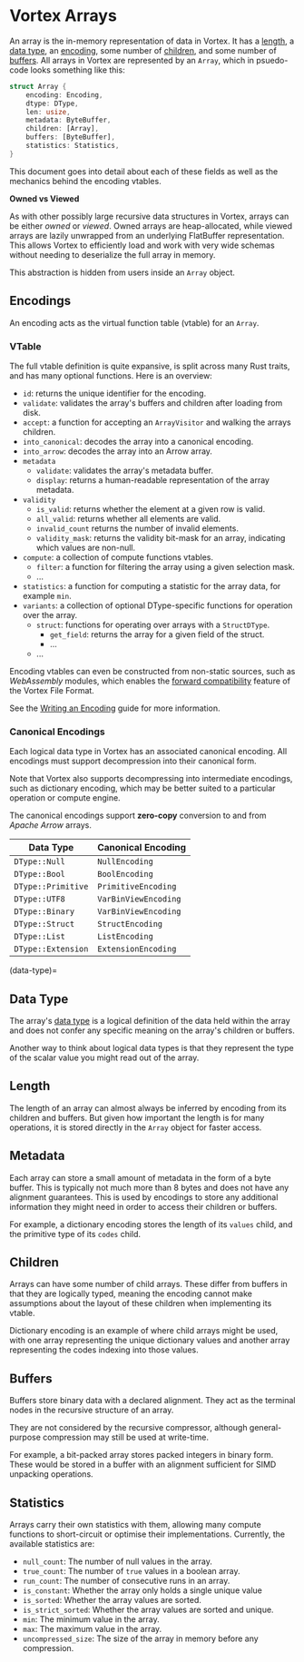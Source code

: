 # Vortex Arrays

An array is the in-memory representation of data in Vortex. It has a [length](#length), a [data type](#data-type), an
[encoding](#encodings), some number of [children](#children), and some number of [buffers](#buffers).
All arrays in Vortex are represented by an `Array`, which in psuedo-code looks something like this:

```rust
struct Array {
    encoding: Encoding,
    dtype: DType,
    len: usize,
    metadata: ByteBuffer,
    children: [Array],
    buffers: [ByteBuffer],
    statistics: Statistics,
}
```

This document goes into detail about each of these fields as well as the mechanics behind the encoding vtables.

**Owned vs Viewed**

As with other possibly large recursive data structures in Vortex, arrays can be either _owned_ or _viewed_.
Owned arrays are heap-allocated, while viewed arrays are lazily unwrapped from an underlying FlatBuffer representation.
This allows Vortex to efficiently load and work with very wide schemas without needing to deserialize the full array
in memory.

This abstraction is hidden from users inside an `Array` object.

## Encodings

An encoding acts as the virtual function table (vtable) for an `Array`.

### VTable

The full vtable definition is quite expansive, is split across many Rust traits, and has many optional functions. Here
is an overview:

* `id`: returns the unique identifier for the encoding.
* `validate`: validates the array's buffers and children after loading from disk.
* `accept`: a function for accepting an `ArrayVisitor` and walking the arrays children.
* `into_canonical`: decodes the array into a canonical encoding.
* `into_arrow`: decodes the array into an Arrow array.
* `metadata`
    * `validate`: validates the array's metadata buffer.
    * `display`: returns a human-readable representation of the array metadata.
* `validity`
    * `is_valid`: returns whether the element at a given row is valid.
    * `all_valid`: returns whether all elements are valid.
    * `invalid_count` returns the number of invalid elements.
    * `validity_mask`: returns the validity bit-mask for an array, indicating which values are non-null.
* `compute`: a collection of compute functions vtables.
    * `filter`: a function for filtering the array using a given selection mask.
    * ...
* `statistics`: a function for computing a statistic for the array data, for example `min`.
* `variants`: a collection of optional DType-specific functions for operation over the array.
    * `struct`: functions for operating over arrays with a `StructDType`.
        * `get_field`: returns the array for a given field of the struct.
        * ...
    * ...

Encoding vtables can even be constructed from non-static sources, such as _WebAssembly_ modules, which enables the
[forward compatibility](/specs/file-format.md#forward-compatibility) feature of the Vortex File Format.

See the [Writing an Encoding](/rust/writing-an-encoding) guide for more information.

### Canonical Encodings

Each logical data type in Vortex has an associated canonical encoding. All encodings must support decompression into
their canonical form.

Note that Vortex also supports decompressing into intermediate encodings, such as dictionary encoding, which may be
better suited to a particular operation or compute engine.

The canonical encodings support **zero-copy** conversion to and from _Apache Arrow_ arrays.

| Data Type          | Canonical Encoding   |
|--------------------|----------------------|
| `DType::Null`      | `NullEncoding`       |
| `DType::Bool`      | `BoolEncoding`       |
| `DType::Primitive` | `PrimitiveEncoding`  |
| `DType::UTF8`      | `VarBinViewEncoding` |
| `DType::Binary`    | `VarBinViewEncoding` |
| `DType::Struct`    | `StructEncoding`     |
| `DType::List`      | `ListEncoding`       |
| `DType::Extension` | `ExtensionEncoding`  |

(data-type)=

## Data Type

The array's [data type](/concepts/dtypes) is a logical definition of the data held within the array and does not
confer any specific meaning on the array's children or buffers.

Another way to think about logical data types is that they represent the type of the scalar value you might read
out of the array.

## Length

The length of an array can almost always be inferred by encoding from its children and buffers. But given how
important the length is for many operations, it is stored directly in the `Array` object for faster access.

## Metadata

Each array can store a small amount of metadata in the form of a byte buffer. This is typically not much more than
8 bytes and does not have any alignment guarantees. This is used by encodings to store any additional information they
might need in order to access their children or buffers.

For example, a dictionary encoding stores the length of its `values` child, and the primitive type of its `codes` child.

## Children

Arrays can have some number of child arrays. These differ from buffers in that they are logically typed, meaning the
encoding cannot make assumptions about the layout of these children when implementing its vtable.

Dictionary encoding is an example of where child arrays might be used, with one array representing the unique
dictionary values and another array representing the codes indexing into those values.

## Buffers

Buffers store binary data with a declared alignment. They act as the terminal nodes in the recursive structure of
an array.

They are not considered by the recursive compressor, although general-purpose compression may still be used
at write-time.

For example, a bit-packed array stores packed integers in binary form. These would be stored in a buffer with an
alignment sufficient for SIMD unpacking operations.

## Statistics

Arrays carry their own statistics with them, allowing many compute functions to short-circuit or optimise their
implementations. Currently, the available statistics are:

- `null_count`: The number of null values in the array.
- `true_count`: The number of `true` values in a boolean array.
- `run_count`: The number of consecutive runs in an array.
- `is_constant`: Whether the array only holds a single unique value
- `is_sorted`: Whether the array values are sorted.
- `is_strict_sorted`: Whether the array values are sorted and unique.
- `min`: The minimum value in the array.
- `max`: The maximum value in the array.
- `uncompressed_size`: The size of the array in memory before any compression.

